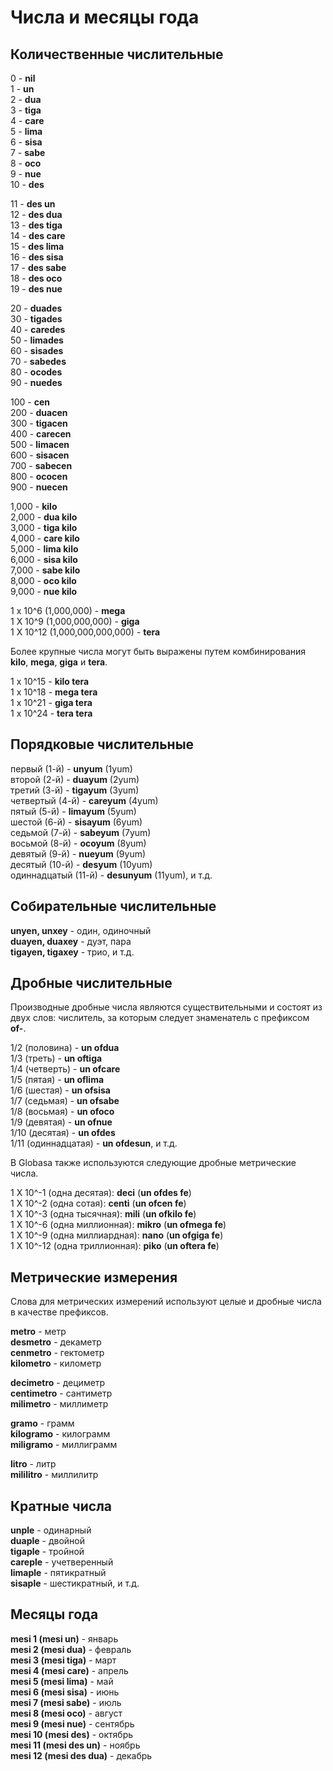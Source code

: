 <h1>Числа и месяцы года</h1>
<p>
</p>
<h2>Количественные числительные</h2>
<p>0 - <strong>nil</strong><br /> 1 - <strong>un</strong><br /> 2 - <strong>dua</strong><br /> 3 -
	<strong>tiga</strong><br /> 4 - <strong>care</strong><br /> 5 - <strong>lima</strong><br /> 6 -
	<strong>sisa</strong><br /> 7 - <strong>sabe</strong><br /> 8 - <strong>oco</strong><br /> 9 -
	<strong>nue</strong><br /> 10 - <strong>des</strong></p>
<p>11 - <strong>des un</strong><br /> 12 - <strong>des dua</strong><br /> 13 - <strong>des tiga</strong><br /> 14 -
	<strong>des care</strong><br /> 15 - <strong>des lima</strong><br /> 16 - <strong>des sisa</strong><br /> 17 -
	<strong>des sabe</strong><br /> 18 - <strong>des oco</strong><br /> 19 - <strong>des nue</strong></p>
<p>20 - <strong>duades</strong><br /> 30 - <strong>tigades</strong><br /> 40 - <strong>caredes</strong><br /> 50 -
	<strong>limades</strong><br /> 60 - <strong>sisades</strong><br /> 70 - <strong>sabedes</strong><br /> 80 -
	<strong>ocodes</strong><br /> 90 - <strong>nuedes</strong></p>
<p>100 - <strong>cen</strong><br /> 200 - <strong>duacen</strong><br /> 300 - <strong>tigacen</strong><br /> 400 -
	<strong>carecen</strong><br /> 500 - <strong>limacen</strong><br /> 600 - <strong>sisacen</strong><br /> 700 -
	<strong>sabecen</strong><br /> 800 - <strong>ococen</strong><br /> 900 - <strong>nuecen</strong></p>
<p>1,000 - <strong>kilo</strong><br /> 2,000 - <strong>dua kilo</strong><br /> 3,000 - <strong>tiga kilo</strong><br />
	4,000 - <strong>care kilo</strong><br /> 5,000 - <strong>lima kilo</strong><br /> 6,000 - <strong>sisa
		kilo</strong><br /> 7,000 - <strong>sabe kilo</strong><br /> 8,000 - <strong>oco kilo</strong><br /> 9,000 -
	<strong>nue kilo</strong></p>
<p>1 x 10^6 (1,000,000) - <strong>mega</strong><br /> 1 X 10^9 (1,000,000,000) - <strong>giga</strong><br /> 1 X 10^12
	(1,000,000,000,000) - <strong>tera</strong> </p>
<p>Более крупные числа могут быть выражены путем комбинирования <strong>kilo</strong>, <strong>mega</strong>,
	<strong>giga</strong> и <strong>tera</strong>.</p>
<p>1 x 10^15 - <strong>kilo tera</strong><br /> 1 x 10^18 - <strong>mega tera</strong><br /> 1 x 10^21 - <strong>giga
		tera</strong><br /> 1 x 10^24 - <strong>tera tera</strong> </p>
<h2>Порядковые числительные</h2>
<p>первый (1-й) - <strong>unyum</strong> (1yum)<br /> второй (2-й) - <strong>duayum</strong> (2yum)<br /> третий (3-й) -
	<strong>tigayum</strong> (3yum)<br /> четвертый (4-й) - <strong>careyum</strong> (4yum)<br /> пятый (5-й) -
	<strong>limayum</strong> (5yum)<br /> шестой (6-й) - <strong>sisayum</strong> (6yum)<br /> седьмой (7-й) -
	<strong>sabeyum</strong> (7yum)<br /> восьмой (8-й) - <strong>ocoyum</strong> (8yum)<br /> девятый (9-й) -
	<strong>nueyum</strong> (9yum)<br /> десятый (10-й) - <strong>desyum</strong> (10yum)<br /> одиннадцатый (11-й) -
	<strong>desunyum</strong> (11yum), и т.д.</p>
<h2>Собирательные числительные</h2>
<p><strong>unyen, unxey</strong> - один, одиночный<br />
	<strong>duayen, duaxey</strong> - дуэт, пара<br />
	<strong>tigayen, tigaxey</strong> - трио, и т.д.
</p>
<h2>Дробные числительные</h2>
<p>Производные дробные числа являются существительными и состоят из двух слов: числитель, за которым следует знаменатель
	с префиксом <strong>of-</strong>.</p>
<p>1/2 (половина) - <strong>un ofdua</strong><br /> 1/3 (треть) - <strong>un oftiga</strong><br /> 1/4 (четверть) -
	<strong>un ofcare</strong><br /> 1/5 (пятая) - <strong>un oflima</strong><br /> 1/6 (шестая) - <strong>un
		ofsisa</strong><br /> 1/7 (седьмая) - <strong>un ofsabe</strong><br /> 1/8 (восьмая) - <strong>un
		ofoco</strong><br /> 1/9 (девятая) - <strong>un ofnue</strong><br /> 1/10 (десятая) - <strong>un
		ofdes</strong><br /> 1/11 (одиннадцатая) - <strong>un ofdesun</strong>, и т.д.</p>
<p>В Globasa также используются следующие дробные метрические числа. </p>
<p>1 X 10^-1 (одна десятая): <strong>deci</strong> (<strong>un ofdes fe</strong>)<br /> 1 X 10^-2 (одна сотая):
	<strong>centi</strong> (<strong>un ofcen fe</strong>)<br /> 1 X 10^-3 (одна тысячная): <strong>mili</strong>
	(<strong>un ofkilo fe</strong>)<br /> 1 X 10^-6 (одна миллионная): <strong>mikro</strong> (<strong>un ofmega
		fe</strong>)<br /> 1 X 10^-9 (одна миллиардная): <strong>nano</strong> (<strong>un ofgiga fe</strong>)<br /> 1 X
	10^-12 (одна триллионная): <strong>piko</strong> (<strong>un oftera fe</strong>)</p>
<h2>Метрические измерения</h2>
<p>Слова для метрических измерений используют целые и дробные числа в качестве префиксов.</p>
<p><strong>metro</strong> - метр<br />
	<strong>desmetro</strong> - декаметр<br />
	<strong>cenmetro</strong> - гектометр<br />
	<strong>kilometro</strong> - километр
</p>
<p><strong>decimetro</strong> - дециметр<br />
	<strong>centimetro</strong> - сантиметр<br />
	<strong>milimetro</strong> - миллиметр
</p>
<p><strong>gramo</strong> - грамм<br />
	<strong>kilogramo</strong> - килограмм<br />
	<strong>miligramo</strong> - миллиграмм
</p>
<p><strong>litro</strong> - литр<br />
	<strong>mililitro</strong> - миллилитр
</p>
<h2>Кратные числа</h2>
<p><strong>unple</strong> - одинарный<br />
	<strong>duaple</strong> - двойной<br />
	<strong>tigaple</strong> - тройной<br />
	<strong>careple</strong> - учетверенный<br />
	<strong>limaple</strong> - пятикратный<br />
	<strong>sisaple</strong> - шестикратный, и т.д.
</p>
<h2>Месяцы года</h2>
<p><strong>mesi 1 (mesi un)</strong> - январь<br />
	<strong>mesi 2 (mesi dua)</strong> - февраль<br />
	<strong>mesi 3 (mesi tiga)</strong> - март<br />
	<strong>mesi 4 (mesi care)</strong> - апрель<br />
	<strong>mesi 5 (mesi lima)</strong> - май<br />
	<strong>mesi 6 (mesi sisa)</strong> - июнь<br />
	<strong>mesi 7 (mesi sabe)</strong> - июль<br />
	<strong>mesi 8 (mesi oco)</strong> - август<br />
	<strong>mesi 9 (mesi nue)</strong> - сентябрь<br />
	<strong>mesi 10 (mesi des)</strong> - октябрь<br />
	<strong>mesi 11 (mesi des un)</strong> - ноябрь<br />
	<strong>mesi 12 (mesi des dua)</strong> - декабрь
</p>
<p></p>
